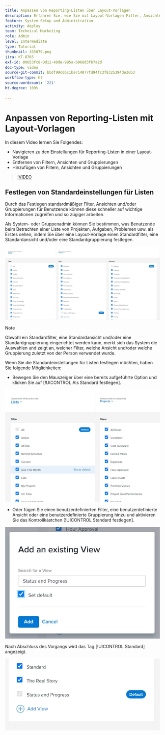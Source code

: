 ```yaml
---
title: Anpassen von Reporting-Listen über Layout-Vorlagen
description: Erfahren Sie, wie Sie mit Layout-Vorlagen Filter, Ansichten und Gruppen zu Reporting-Listen hinzufügen und daraus entfernen können.
feature: System Setup and Administration
activity: deploy
team: Technical Marketing
role: Admin
level: Intermediate
type: Tutorial
thumbnail: 335079.png
jira: KT-8765
exl-id: 00653fc8-0d12-49de-995a-6068d3fb7a2d
doc-type: video
source-git-commit: bbdf99c6bc1be714077fd94fc3f8325394de36b3
workflow-type: ht
source-wordcount: '221'
ht-degree: 100%

---
```


# Anpassen von Reporting-Listen mit Layout-Vorlagen

In diesem Video lernen Sie Folgendes:

* Navigieren zu den Einstellungen für Reporting-Listen in einer Layout-Vorlage
* Entfernen von Filtern, Ansichten und Gruppierungen
* Hinzufügen von Filtern, Ansichten und Gruppierungen

>[!VIDEO](https://video.tv.adobe.com/v/335079/?quality=12&learn=on&enablevpops=1)

## Festlegen von Standardeinstellungen für Listen

Durch das Festlegen standardmäßiger Filter, Ansichten und/oder Gruppierungen für Benutzende können diese schneller auf wichtige Informationen zugreifen und so zügiger arbeiten.

Als System- oder Gruppenadmin können Sie bestimmen, was Benutzende beim Betrachten einer Liste von Projekten, Aufgaben, Problemen usw. als Erstes sehen, indem Sie über eine Layout-Vorlage einen Standardfilter, eine Standardansicht und/oder eine Standardgruppierung festlegen.

![Layout-Vorlage – Fenster [!UICONTROL Listen]](assets/admin-fund-layout-template-default-lists-1-1.JPG)

>[!NOTE]
>
>Obwohl ein Standardfilter, eine Standardansicht und/oder eine Standardgruppierung eingerichtet werden kann, merkt sich das System die Auswahlen und zeigt an, welcher Filter, welche Ansicht und/oder welche Gruppierung zuletzt von der Person verwendet wurde.


Wenn Sie die Standardeinstellungen für Listen festlegen möchten, haben Sie folgende Möglichkeiten:

* Bewegen Sie den Mauszeiger über eine bereits aufgeführte Option und klicken Sie auf [!UICONTROL Als Standard festlegen].

![Layout-Vorlage – Fenster [!UICONTROL Listen] mit angezeigter Option [!UICONTROL Als Standard festlegen]](assets/admin-fund-layout-template-default-lists-1-2.JPG)

* Oder fügen Sie einen benutzerdefinierten Filter, eine benutzerdefinierte Ansicht oder eine benutzerdefinierte Gruppierung hinzu und aktivieren Sie das Kontrollkästchen [!UICONTROL Standard festlegen].

![[!UICONTROL Eine vorhandene Ansicht hinzufügen] – Fenster](assets/admin-fund-layout-template-default-lists-1-3.JPG)

Nach Abschluss des Vorgangs wird das Tag [!UICONTROL Standard] angezeigt.

![[!UICONTROL Standard]-Tag neben der Listenoption](assets/admin-fund-layout-template-default-lists-1-4.JPG)

